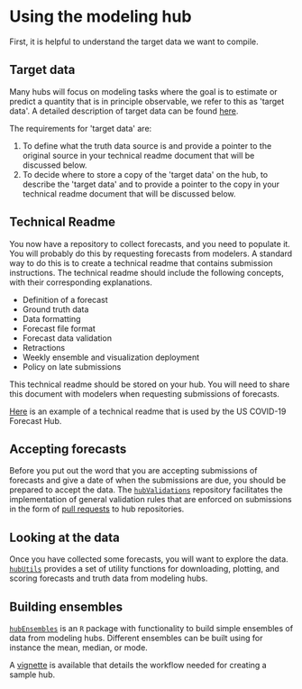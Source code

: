# Using the modeling hub  

First, it is helpful to understand the target data we want to compile.  

## Target data  

Many hubs will focus on modeling tasks where the goal is to estimate or predict a quantity that is in principle observable, we refer to this as 'target data'. A detailed description of target data can be found [here](../user-guide/target-data.md).  

The requirements for 'target data' are:  
1. To define what the truth data source is and provide a pointer to the original source in your technical readme document that will be discussed below.  
2. To decide where to store a copy of the 'target data' on the hub, to describe the 'target data' and to provide a pointer to the copy in your technical readme document that will be discussed below.  

## Technical Readme  

You now have a repository to collect forecasts, and you need to populate it. You will probably do this by requesting forecasts from modelers. A standard way to do this is to create a technical readme that contains submission instructions. The technical readme should include the following concepts, with their corresponding explanations.  
- Definition of a forecast  
- Ground truth data  
- Data formatting  
- Forecast file format  
- Forecast data validation  
- Retractions  
- Weekly ensemble and visualization deployment  
- Policy on late submissions  

This technical readme should be stored on your hub. You will need to share this document with modelers when requesting submissions of forecasts.  

[Here](https://github.com/reichlab/covid19-forecast-hub/blob/master/data-processed/README.md) is an example of a technical readme that is used by the US COVID-19 Forecast Hub.

## Accepting forecasts  

Before you put out the word that you are accepting submissions of forecasts and give a date of when the submissions are due, you should be prepared to accept the data.  The [`hubValidations`](https://infectious-disease-modeling-hubs.github.io/hubValidations/) repository facilitates the implementation of general validation rules that are enforced on submissions in the form of [pull requests](https://docs.github.com/articles/about-pull-requests) to hub repositories.  

## Looking at the data  
Once you have collected some forecasts, you will want to explore the data. [`hubUtils`](https://infectious-disease-modeling-hubs.github.io/hubUtils/) provides a set of utility functions for downloading, plotting, and scoring forecasts and truth data from modeling hubs.  

## Building ensembles  
[`hubEnsembles`](https://infectious-disease-modeling-hubs.github.io/hubEnsembles/) is an `R` package with functionality to build simple ensembles of data from modeling hubs. Different ensembles can be built using for instance the mean, median, or mode.  

A [vignette](../../_static/supplemental/example_workflow.html) is available that details the workflow needed for creating a sample hub.  

